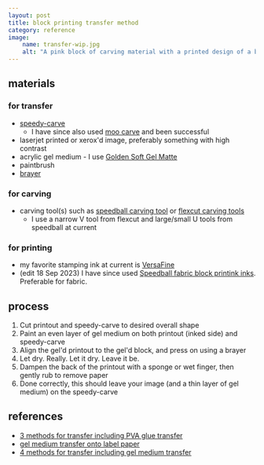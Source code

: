 ```yaml
---
layout: post
title: block printing transfer method
category: reference
image: 
    name: transfer-wip.jpg
    alt: "A pink block of carving material with a printed design of a bird attached to it. The paper has been partially rubbed away (process described in this post) to reveal the inked design on the carving material."
---
```


## materials

### for transfer

- [speedy-carve](https://www.dickblick.com/products/speedball-speedy-carve-blocks/)
  - I have since also used [moo carve](https://www.dickblick.com/products/moo-carve-professional-carving-blocks/) and been successful
- laserjet printed or xerox'd image, preferably something with high contrast
- acrylic gel medium - I use [Golden Soft Gel Matte](https://www.dickblick.com/items/golden-soft-acrylic-gel-medium-matte-16-oz-jar/)
- paintbrush
- [brayer](https://www.dickblick.com/products/testrite-foam-brayer/)

### for carving

- carving tool(s) such as [speedball carving tool](https://www.dickblick.com/products/speedball-linoleum-cutters/) or [flexcut carving tools](https://www.dickblick.com/products/flexcut-lino-relief-printmaking-set/)
  - I use a narrow V tool from flexcut and large/small U tools from speedball at current

### for printing

- my favorite stamping ink at current is [VersaFine](https://www.tsukineko.co.jp/english/detail/versafine/index.html)
- (edit 18 Sep 2023) I have since used [Speedball fabric block printink inks](https://www.dickblick.com/products/speedball-fabric-paper-block-printing-ink/). Preferable for fabric.

## process

1. Cut printout and speedy-carve to desired overall shape
1. Paint an even layer of gel medium on both printout (inked side) and speedy-carve
1. Align the gel'd printout to the gel'd block, and press on using a brayer
1. Let dry. Really. Let it dry. Leave it be.
1. Dampen the back of the printout with a sponge or wet finger, then gently rub to remove paper
1. Done correctly, this should leave your image (and a thin layer of gel medium) on the speedy-carve

## references

- [3 methods for transfer including PVA glue transfer](https://www.jacksonsart.com/blog/2021/11/19/the-best-way-to-transfer-images-to-lino/)
- [gel medium transfer onto label paper](https://www.youtube.com/watch?v=EmKVw72mm5Q)
- [4 methods for transfer including gel medium transfer](https://www.youtube.com/watch?v=XD8AyNOisFw)
